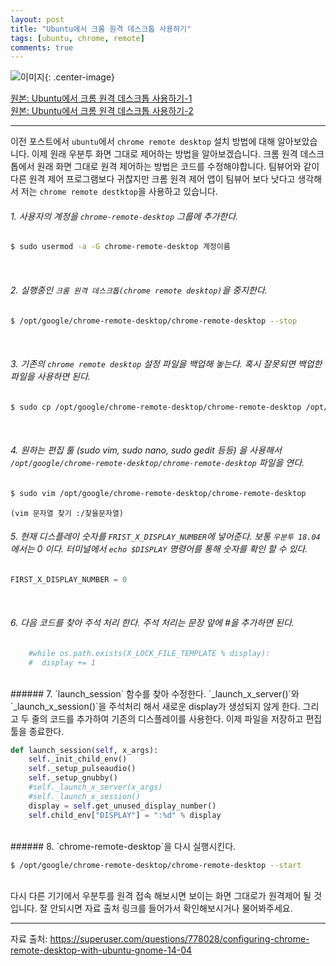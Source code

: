 ```yaml
---
layout: post
title: "Ubuntu에서 크롬 원격 데스크톱 사용하기"
tags: [ubuntu, chrome, remote]
comments: true
---
```

![이미지](http://www.gunet.co.kr/xe/files/attach/images/426/625/010/b7c64c0f548ac40c8345280b040307b9.gif){: .center-image}

[원본: Ubuntu에서 크롬 원격 데스크톱 사용하기-1](http://hdh7485.blog.me/221444127526)<br>
[원본: Ubuntu에서 크롬 원격 데스크톱 사용하기-2](http://hdh7485.blog.me/221444142342)

---

이전 포스트에서 `ubuntu`에서 `chrome remote desktop` 설치 방법에 대해 알아보았습니다. 이제 원래 우분투 화면 그대로 제어하는 방법을 알아보겠습니다. 크롬 원격 데스크톱에서 원래 화면 그대로 원격 제어하는 방법은 코드를 수정해야합니다. 팀뷰어와 같이 다른 원격 제어 프로그램보다 귀찮지만 크롬 원격 제어 앱이 팀뷰어 보다 낫다고 생각해서 저는 `chrome remote destktop`을 사용하고 있습니다.
<br>

###### 1. 사용자의 계정을 `chrome-remote-desktop` 그룹에 추가한다.

```bash
$ sudo usermod -a -G chrome-remote-desktop 계정이름
```
<br>

###### 2. 실행중인 `크롬 원격 데스크톱(chrome remote desktop)`을 중지한다.

```bash
$ /opt/google/chrome-remote-desktop/chrome-remote-desktop --stop
```
<br>

###### 3. 기존의 `chrome remote desktop` 설정 파일을 백업해 놓는다. 혹시 잘못되면 백업한 파일을 사용하면 된다.

```bash
$ sudo cp /opt/google/chrome-remote-desktop/chrome-remote-desktop /opt/google/chrome-remote-desktop/chrome-remote-desktop.orig
```
<br>

###### 4. 원하는 편집 툴 (sudo vim, sudo nano, sudo gedit 등등) 을 사용해서 `/opt/google/chrome-remote-desktop/chrome-remote-desktop` 파일을 연다.

```bash
$ sudo vim /opt/google/chrome-remote-desktop/chrome-remote-desktop
```

`(vim 문자열 찾기 :/찾을문자열)`
<br>

###### 5. 현재 디스플레이 숫자를 `FRIST_X_DISPLAY_NUMBER`에 넣어준다. 보통 `우분투 18.04` 에서는 0 이다. 터미널에서 `echo $DISPLAY` 명령어를 통해 숫자를 확인 할 수 있다.

```python
FIRST_X_DISPLAY_NUMBER = 0
```
<br>

###### 6. 다음 코드를 찾아 주석 처리 한다. 주석 처리는 문장 앞에 #을 추가하면 된다.

```python
    #while os.path.exists(X_LOCK_FILE_TEMPLATE % display):
    #  display += 1
```
<br>
###### 7. `launch_session` 함수를 찾아 수정한다. `_launch_x_server()`와 `_launch_x_session()`을 주석처리 해서 새로운 display가 생성되지 않게 한다. 그리고 두 줄의 코드를 추가하여 기존의 디스플레이를 사용한다. 이제 파일을 저장하고 편집 툴을 종료한다.

```python
def launch_session(self, x_args):
    self._init_child_env()
    self._setup_pulseaudio()
    self._setup_gnubby()
    #self._launch_x_server(x_args)
    #self._launch_x_session()
    display = self.get_unused_display_number()
    self.child_env["DISPLAY"] = ":%d" % display
```
<br>
###### 8. `chrome-remote-desktop`을 다시 실행시킨다. 

```bash
$ /opt/google/chrome-remote-desktop/chrome-remote-desktop --start
```
<br>
다시 다른 기기에서 우분투를 원격 접속 해보시면 보이는 화면 그대로가 원격제어 될 것입니다. 잘 안되시면 자료 출처 링크를 들어가서 확인해보시거나 물어봐주세요.

---

자료 출처: https://superuser.com/questions/778028/configuring-chrome-remote-desktop-with-ubuntu-gnome-14-04